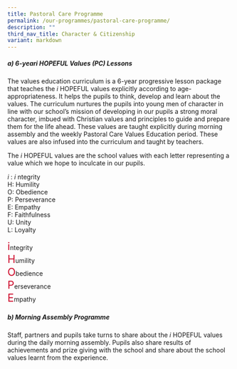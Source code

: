 ```yaml
---
title: Pastoral Care Programme
permalink: /our-programmes/pastoral-care-programme/
description: ""
third_nav_title: Character & Citizenship
variant: markdown
---
```

##### **a) 6-year*i* HOPEFUL Values (PC) Lessons**
The values education curriculum is a 6-year progressive lesson package that teaches the  *i* HOPEFUL values explicitly according to age-appropriateness. It helps the pupils to think, develop and learn about the values. The curriculum nurtures the pupils into young men of character in line with our school’s mission of developing in our pupils a strong moral character, imbued with Christian values and principles to guide and prepare them for the life ahead. These values are taught explicitly during morning assembly and the weekly Pastoral Care Values Education period. These values are also infused into the curriculum and taught by teachers.

The&nbsp;*i* HOPEFUL values are the school values with each letter representing a value which we hope to inculcate in our pupils.

_i_&nbsp;:&nbsp;_i_ ntegrity  
H: Humility  
O: Obedience  
P: Perseverance  
E: Empathy  
F: Faithfulness  
U: Unity  
L: Loyalty

<style>
    .highlight {
      color: #CE0E2D;
      font-size:24px
    }
  </style>
<span class="highlight">i</span>ntegrity<br>
<span class="highlight">H</span>umility <br>
<span class="highlight">O</span>bedience<br>
<span class="highlight">P</span>erseverance <br> 
<span class="highlight">E</span>mpathy <br>

##### **b) Morning Assembly Programme**
Staff, partners and pupils take turns to share about the&nbsp;*i* HOPEFUL values during the daily morning assembly. Pupils also share results of achievements and prize giving with the school and share about the school values learnt from the experience.